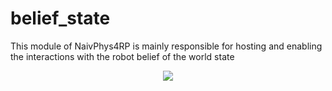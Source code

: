 # belief_state
This module of NaivPhys4RP is mainly responsible for hosting and enabling the interactions with the robot belief of the world state


<p align=center>
<img src="resources/Belief.png"></img>
</p>
